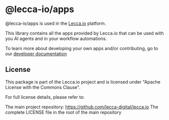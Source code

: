 # @lecca-io/apps

@lecca-io/apps is used in the [Lecca.io](https://github.com/lecca-digital/lecca-io) platform.

This library contains all the apps provided by Lecca.io that can be used with you AI agents and in your workflow automations.

To learn more about developing your own apps and/or contributing, go to our [developer documentation](https://www.lecca.io/docs/development)

## License

This package is part of the Lecca.io project and is licensed under "Apache License with the Commons Clause".

For full license details, please refer to:

The main project repository: https://github.com/lecca-digital/lecca.io
The complete LICENSE file in the root of the main repository
